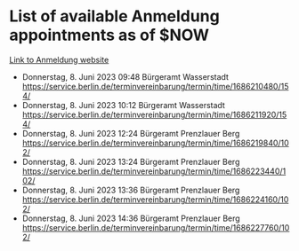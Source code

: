 # List of available Anmeldung appointments as of $NOW
[Link to Anmeldung website](https://service.berlin.de/terminvereinbarung/termin/tag.php?termin=1&anliegen[]=120686&dienstleisterlist=122210,122217,327316,122219,327312,122227,327314,122231,327346,122243,327348,122254,122252,329742,122260,329745,122262,329748,122271,327278,122273,327274,122277,327276,330436,122280,327294,122282,327290,122284,327292,122291,327270,122285,327266,122286,327264,122296,327268,150230,329760,122297,327286,122294,327284,122312,329763,122314,329775,122304,327330,122311,327334,122309,327332,317869,122281,327352,122279,329772,122283,122276,327324,122274,327326,122267,329766,122246,327318,122251,327320,122257,327322,122208,327298,122226,327300&herkunft=http%3A%2F%2Fservice.berlin.de%2Fdienstleistung%2F120686%2F)
- Donnerstag, 8. Juni 2023 09:48 Bürgeramt Wasserstadt https://service.berlin.de/terminvereinbarung/termin/time/1686210480/154/
- Donnerstag, 8. Juni 2023 10:12 Bürgeramt Wasserstadt https://service.berlin.de/terminvereinbarung/termin/time/1686211920/154/
- Donnerstag, 8. Juni 2023 12:24 Bürgeramt Prenzlauer Berg https://service.berlin.de/terminvereinbarung/termin/time/1686219840/102/
- Donnerstag, 8. Juni 2023 13:24 Bürgeramt Prenzlauer Berg https://service.berlin.de/terminvereinbarung/termin/time/1686223440/102/
- Donnerstag, 8. Juni 2023 13:36 Bürgeramt Prenzlauer Berg https://service.berlin.de/terminvereinbarung/termin/time/1686224160/102/
- Donnerstag, 8. Juni 2023 14:36 Bürgeramt Prenzlauer Berg https://service.berlin.de/terminvereinbarung/termin/time/1686227760/102/
